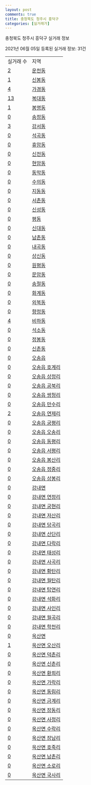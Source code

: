 ```yaml
---
layout: post
comments: true
title: 충청북도 청주시 흥덕구
categories: [실거래가]
---
```


충청북도 청주시 흥덕구 실거래 정보

2021년 06월 05일 등록된 실거래 정보: 31건


<table>
  <tr>
    <td>실거래 수</td>
    <td>지역</td>
  </tr>

  
  <tr>
    <td><a href="4311310400.html">2</a></td>
    <td><a href="4311310400.html">운천동</a></td>
  </tr>
    

  <tr>
    <td><a href="4311310500.html">1</a></td>
    <td><a href="4311310500.html">신봉동</a></td>
  </tr>
    

  <tr>
    <td><a href="4311311300.html">4</a></td>
    <td><a href="4311311300.html">가경동</a></td>
  </tr>
    

  <tr>
    <td><a href="4311311400.html">13</a></td>
    <td><a href="4311311400.html">복대동</a></td>
  </tr>
    

  <tr>
    <td><a href="4311311500.html">1</a></td>
    <td><a href="4311311500.html">봉명동</a></td>
  </tr>
    

  <tr>
    <td><a href="4311311600.html">0</a></td>
    <td><a href="4311311600.html">송정동</a></td>
  </tr>
    

  <tr>
    <td><a href="4311311700.html">3</a></td>
    <td><a href="4311311700.html">강서동</a></td>
  </tr>
    

  <tr>
    <td><a href="4311311800.html">0</a></td>
    <td><a href="4311311800.html">석곡동</a></td>
  </tr>
    

  <tr>
    <td><a href="4311311900.html">0</a></td>
    <td><a href="4311311900.html">휴암동</a></td>
  </tr>
    

  <tr>
    <td><a href="4311312000.html">0</a></td>
    <td><a href="4311312000.html">신전동</a></td>
  </tr>
    

  <tr>
    <td><a href="4311312100.html">0</a></td>
    <td><a href="4311312100.html">현암동</a></td>
  </tr>
    

  <tr>
    <td><a href="4311312200.html">0</a></td>
    <td><a href="4311312200.html">동막동</a></td>
  </tr>
    

  <tr>
    <td><a href="4311312300.html">0</a></td>
    <td><a href="4311312300.html">수의동</a></td>
  </tr>
    

  <tr>
    <td><a href="4311312400.html">0</a></td>
    <td><a href="4311312400.html">지동동</a></td>
  </tr>
    

  <tr>
    <td><a href="4311312500.html">0</a></td>
    <td><a href="4311312500.html">서촌동</a></td>
  </tr>
    

  <tr>
    <td><a href="4311312600.html">0</a></td>
    <td><a href="4311312600.html">신성동</a></td>
  </tr>
    

  <tr>
    <td><a href="4311312700.html">0</a></td>
    <td><a href="4311312700.html">평동</a></td>
  </tr>
    

  <tr>
    <td><a href="4311312800.html">0</a></td>
    <td><a href="4311312800.html">신대동</a></td>
  </tr>
    

  <tr>
    <td><a href="4311312900.html">0</a></td>
    <td><a href="4311312900.html">남촌동</a></td>
  </tr>
    

  <tr>
    <td><a href="4311313000.html">0</a></td>
    <td><a href="4311313000.html">내곡동</a></td>
  </tr>
    

  <tr>
    <td><a href="4311313100.html">0</a></td>
    <td><a href="4311313100.html">상신동</a></td>
  </tr>
    

  <tr>
    <td><a href="4311313200.html">0</a></td>
    <td><a href="4311313200.html">원평동</a></td>
  </tr>
    

  <tr>
    <td><a href="4311313300.html">0</a></td>
    <td><a href="4311313300.html">문암동</a></td>
  </tr>
    

  <tr>
    <td><a href="4311313400.html">0</a></td>
    <td><a href="4311313400.html">송절동</a></td>
  </tr>
    

  <tr>
    <td><a href="4311313500.html">0</a></td>
    <td><a href="4311313500.html">화계동</a></td>
  </tr>
    

  <tr>
    <td><a href="4311313600.html">0</a></td>
    <td><a href="4311313600.html">외북동</a></td>
  </tr>
    

  <tr>
    <td><a href="4311313700.html">0</a></td>
    <td><a href="4311313700.html">향정동</a></td>
  </tr>
    

  <tr>
    <td><a href="4311313800.html">4</a></td>
    <td><a href="4311313800.html">비하동</a></td>
  </tr>
    

  <tr>
    <td><a href="4311313900.html">0</a></td>
    <td><a href="4311313900.html">석소동</a></td>
  </tr>
    

  <tr>
    <td><a href="4311314000.html">0</a></td>
    <td><a href="4311314000.html">정봉동</a></td>
  </tr>
    

  <tr>
    <td><a href="4311314100.html">0</a></td>
    <td><a href="4311314100.html">신촌동</a></td>
  </tr>
    

  <tr>
    <td><a href="4311325000.html">0</a></td>
    <td><a href="4311325000.html">오송읍</a></td>
  </tr>
    

  <tr>
    <td><a href="4311325021.html">0</a></td>
    <td><a href="4311325021.html">오송읍 호계리</a></td>
  </tr>
    

  <tr>
    <td><a href="4311325022.html">0</a></td>
    <td><a href="4311325022.html">오송읍 상정리</a></td>
  </tr>
    

  <tr>
    <td><a href="4311325023.html">0</a></td>
    <td><a href="4311325023.html">오송읍 공북리</a></td>
  </tr>
    

  <tr>
    <td><a href="4311325024.html">0</a></td>
    <td><a href="4311325024.html">오송읍 쌍청리</a></td>
  </tr>
    

  <tr>
    <td><a href="4311325025.html">0</a></td>
    <td><a href="4311325025.html">오송읍 만수리</a></td>
  </tr>
    

  <tr>
    <td><a href="4311325026.html">2</a></td>
    <td><a href="4311325026.html">오송읍 연제리</a></td>
  </tr>
    

  <tr>
    <td><a href="4311325027.html">0</a></td>
    <td><a href="4311325027.html">오송읍 궁평리</a></td>
  </tr>
    

  <tr>
    <td><a href="4311325028.html">0</a></td>
    <td><a href="4311325028.html">오송읍 오송리</a></td>
  </tr>
    

  <tr>
    <td><a href="4311325029.html">0</a></td>
    <td><a href="4311325029.html">오송읍 동평리</a></td>
  </tr>
    

  <tr>
    <td><a href="4311325030.html">0</a></td>
    <td><a href="4311325030.html">오송읍 서평리</a></td>
  </tr>
    

  <tr>
    <td><a href="4311325031.html">0</a></td>
    <td><a href="4311325031.html">오송읍 봉산리</a></td>
  </tr>
    

  <tr>
    <td><a href="4311325032.html">0</a></td>
    <td><a href="4311325032.html">오송읍 정중리</a></td>
  </tr>
    

  <tr>
    <td><a href="4311325033.html">0</a></td>
    <td><a href="4311325033.html">오송읍 상봉리</a></td>
  </tr>
    

  <tr>
    <td><a href="4311331000.html">0</a></td>
    <td><a href="4311331000.html">강내면</a></td>
  </tr>
    

  <tr>
    <td><a href="4311331021.html">0</a></td>
    <td><a href="4311331021.html">강내면 연정리</a></td>
  </tr>
    

  <tr>
    <td><a href="4311331022.html">0</a></td>
    <td><a href="4311331022.html">강내면 궁현리</a></td>
  </tr>
    

  <tr>
    <td><a href="4311331023.html">0</a></td>
    <td><a href="4311331023.html">강내면 저산리</a></td>
  </tr>
    

  <tr>
    <td><a href="4311331024.html">0</a></td>
    <td><a href="4311331024.html">강내면 당곡리</a></td>
  </tr>
    

  <tr>
    <td><a href="4311331025.html">0</a></td>
    <td><a href="4311331025.html">강내면 산단리</a></td>
  </tr>
    

  <tr>
    <td><a href="4311331026.html">0</a></td>
    <td><a href="4311331026.html">강내면 다락리</a></td>
  </tr>
    

  <tr>
    <td><a href="4311331027.html">0</a></td>
    <td><a href="4311331027.html">강내면 태성리</a></td>
  </tr>
    

  <tr>
    <td><a href="4311331028.html">0</a></td>
    <td><a href="4311331028.html">강내면 사곡리</a></td>
  </tr>
    

  <tr>
    <td><a href="4311331029.html">0</a></td>
    <td><a href="4311331029.html">강내면 황탄리</a></td>
  </tr>
    

  <tr>
    <td><a href="4311331030.html">0</a></td>
    <td><a href="4311331030.html">강내면 월탄리</a></td>
  </tr>
    

  <tr>
    <td><a href="4311331031.html">0</a></td>
    <td><a href="4311331031.html">강내면 탑연리</a></td>
  </tr>
    

  <tr>
    <td><a href="4311331032.html">0</a></td>
    <td><a href="4311331032.html">강내면 석화리</a></td>
  </tr>
    

  <tr>
    <td><a href="4311331033.html">0</a></td>
    <td><a href="4311331033.html">강내면 사인리</a></td>
  </tr>
    

  <tr>
    <td><a href="4311331034.html">0</a></td>
    <td><a href="4311331034.html">강내면 월곡리</a></td>
  </tr>
    

  <tr>
    <td><a href="4311331035.html">0</a></td>
    <td><a href="4311331035.html">강내면 학천리</a></td>
  </tr>
    

  <tr>
    <td><a href="4311332000.html">0</a></td>
    <td><a href="4311332000.html">옥산면</a></td>
  </tr>
    

  <tr>
    <td><a href="4311332021.html">1</a></td>
    <td><a href="4311332021.html">옥산면 오산리</a></td>
  </tr>
    

  <tr>
    <td><a href="4311332022.html">0</a></td>
    <td><a href="4311332022.html">옥산면 덕촌리</a></td>
  </tr>
    

  <tr>
    <td><a href="4311332023.html">0</a></td>
    <td><a href="4311332023.html">옥산면 신촌리</a></td>
  </tr>
    

  <tr>
    <td><a href="4311332024.html">0</a></td>
    <td><a href="4311332024.html">옥산면 환희리</a></td>
  </tr>
    

  <tr>
    <td><a href="4311332025.html">0</a></td>
    <td><a href="4311332025.html">옥산면 가락리</a></td>
  </tr>
    

  <tr>
    <td><a href="4311332026.html">0</a></td>
    <td><a href="4311332026.html">옥산면 동림리</a></td>
  </tr>
    

  <tr>
    <td><a href="4311332027.html">0</a></td>
    <td><a href="4311332027.html">옥산면 금계리</a></td>
  </tr>
    

  <tr>
    <td><a href="4311332028.html">0</a></td>
    <td><a href="4311332028.html">옥산면 장동리</a></td>
  </tr>
    

  <tr>
    <td><a href="4311332029.html">0</a></td>
    <td><a href="4311332029.html">옥산면 사정리</a></td>
  </tr>
    

  <tr>
    <td><a href="4311332030.html">0</a></td>
    <td><a href="4311332030.html">옥산면 수락리</a></td>
  </tr>
    

  <tr>
    <td><a href="4311332031.html">0</a></td>
    <td><a href="4311332031.html">옥산면 장남리</a></td>
  </tr>
    

  <tr>
    <td><a href="4311332032.html">0</a></td>
    <td><a href="4311332032.html">옥산면 호죽리</a></td>
  </tr>
    

  <tr>
    <td><a href="4311332033.html">0</a></td>
    <td><a href="4311332033.html">옥산면 남촌리</a></td>
  </tr>
    

  <tr>
    <td><a href="4311332034.html">0</a></td>
    <td><a href="4311332034.html">옥산면 소로리</a></td>
  </tr>
    

  <tr>
    <td><a href="4311332035.html">0</a></td>
    <td><a href="4311332035.html">옥산면 국사리</a></td>
  </tr>
    


</table>
    
